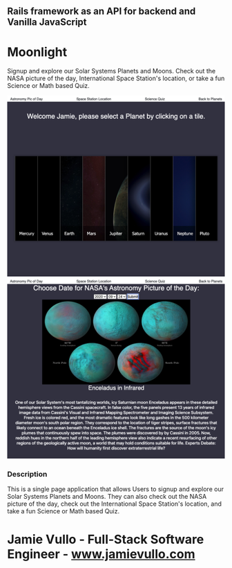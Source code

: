 ## Rails framework as an API for backend and Vanilla JavaScript 

# Moonlight
Signup and explore our Solar Systems Planets and Moons. Check out the NASA picture of the day, International Space Station's location, or take a fun Science or Math based Quiz. 

<img src="Moonlight.png"/>
<img src="NASApicofday.png"/>

### Description
This is a single page application that allows Users to signup and explore our Solar Systems Planets and Moons. They can also check out the NASA picture of the day, check out the International Space Station's location, and take a fun Science or Math based Quiz. 

# Jamie Vullo - Full-Stack Software Engineer - www.jamievullo.com
